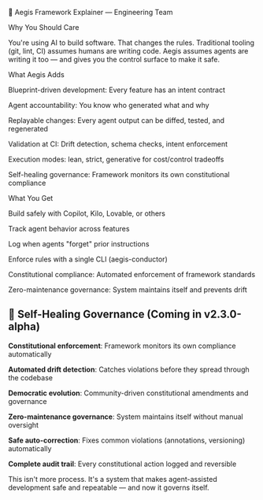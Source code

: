 📄 Aegis Framework Explainer — Engineering Team

Why You Should Care

You're using AI to build software. That changes the rules. Traditional tooling (git, lint, CI) assumes humans are writing code. Aegis assumes agents are writing it too — and gives you the control surface to make it safe.

What Aegis Adds

Blueprint-driven development: Every feature has an intent contract

Agent accountability: You know who generated what and why

Replayable changes: Every agent output can be diffed, tested, and regenerated

Validation at CI: Drift detection, schema checks, intent enforcement

Execution modes: lean, strict, generative for cost/control tradeoffs

Self-healing governance: Framework monitors its own constitutional compliance

What You Get

Build safely with Copilot, Kilo, Lovable, or others

Track agent behavior across features

Log when agents "forget" prior instructions

Enforce rules with a single CLI (aegis-conductor)

Constitutional compliance: Automated enforcement of framework standards

Zero-maintenance governance: System maintains itself and prevents drift

## 🔮 Self-Healing Governance (Coming in v2.3.0-alpha)

**Constitutional enforcement**: Framework monitors its own compliance automatically

**Automated drift detection**: Catches violations before they spread through the codebase  

**Democratic evolution**: Community-driven constitutional amendments and governance

**Zero-maintenance governance**: System maintains itself without manual oversight

**Safe auto-correction**: Fixes common violations (annotations, versioning) automatically

**Complete audit trail**: Every constitutional action logged and reversible

This isn't more process. It's a system that makes agent-assisted development safe and repeatable — and now it governs itself.